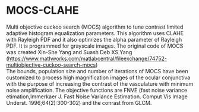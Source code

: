 # MOCS-CLAHE
Multi objective cuckoo search (MOCS) algorithm to tune contrast limited adaptive histogram equalization parameters. This algorithm uses CLAHE with Rayleigh PDF and it also optimizes the alpha parameter of Rayleigh PDF. It is programmed for grayscale images. The original code of MOCS was created Xin-She Yang and Suash Deb XS Yang (https://www.mathworks.com/matlabcentral/fileexchange/74752-multiobjective-cuckoo-search-mocs)  
The bounds, population size and number of iterations of MOCS have been customized to process high magnification images of the ocular conjunctiva with the purpose of increasing the contrast of the vasculature with minimum noise amplification.  The objective functions are FNVE (fast noise variance etimation,Immerkaer J. Fast Noise Variance Estimation. Comput Vis Image Underst. 1996;64(2):300-302) and the conrast from GLCM.
